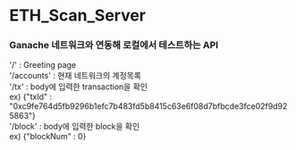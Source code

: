 # ETH_Scan_Server

### Ganache 네트워크와 연동해 로컬에서 테스트하는 API

'/' : Greeting page\
'/accounts' : 현재 네트워크의 계정목록\
'/tx' : body에 입력한 transaction을 확인\
 ex) {"txId" : "0xc9fe764d5fb9296b1efc7b483fd5b8415c63e6f08d7bfbcde3fce02f9d925863"}\
'/block' : body에 입력한 block을 확인\
 ex) {"blockNum" : 0}
